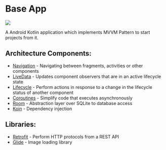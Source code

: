 # Base App 

![](https://img.shields.io/badge/development-%20in%20progress-green)

A Android Kotlin application which implements MVVM Pattern to start projects from it.

## Architecture Components:

* [Navigation](https://developer.android.com/topic/libraries/architecture/navigation) - Navigating between fragments, activities or other components
* [LiveData](https://developer.android.com/topic/libraries/architecture/livedata) - Updates component observers that are in an active lifecycle state
* [Lifecycle](https://developer.android.com/topic/libraries/architecture/lifecycle) - Perform actions in response to a change in the lifecycle status of another component
* [Coroutines](https://developer.android.com/kotlin/coroutines) - Simplify code that executes asynchronously
* [Room](https://developer.android.com/topic/libraries/architecture/room) - Abstraction layer over SQLite to database access
* [Koin](https://insert-koin.io/) - Dependency injection

## Libraries:

* [Retrofit](https://square.github.io/retrofit/) - Perform HTTP protocols from a REST API
* [Glide](https://bumptech.github.io/glide/) - Image loading library
